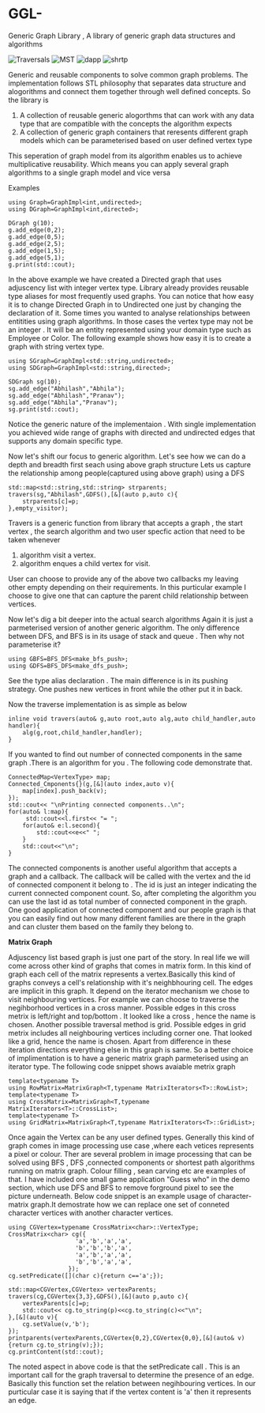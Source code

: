 # GGL-
Generic Graph Library , A library of generic graph data structures and algorithms

![Traversals](https://github.com/abhilashraju/GGL-/blob/main/demo/Graph%202021-07-20%2022-41-01.gif) ![MST](https://github.com/abhilashraju/GGL-/blob/main/demo/MST%202021-07-20%2022-44-32.gif)
![dapp](https://github.com/abhilashraju/GGL-/blob/main/demo/Graph%202021-07-21%2011-17-34.gif) ![shrtp](https://github.com/abhilashraju/GGL-/blob/main/demo/shrt_path.gif)

Generic and reusable components to solve common graph problems. The implementation follows STL philosophy that separates data structure and alogorithms and connect them together through well defined concepts. So the library is 
1) A collection of reusable generic alogorthms that can work with any data type that are compatible with the concepts the algorithm expects
2) A collection of generic graph containers that reresents different graph models which can be parameterised based on user defined vertex type

This seperation of graph model from its algorithm enables us to achieve multiplicative reusability. Which means you can apply several graph algorithms to a single graph model and vice versa

Examples
```
using Graph=GraphImpl<int,undirected>;
using DGraph=GraphImpl<int,directed>;

DGraph g(10);
g.add_edge(0,2);
g.add_edge(0,5);
g.add_edge(2,5);
g.add_edge(1,5);
g.add_edge(5,1);
g.print(std::cout);
```
In the above example we have created a Directed graph that uses adjuscency list with integer vertex type. Library already provides reusable type aliases for most frequently used graphs. You can notice that how easy it is to change Directed Graph in to Undirected one just by changing the declaration of it. 
Some times you wanted to analyse relationships between entitities using graph algorithms. In those cases the vertex type may not be an integer . It will be an entity represented using your domain type such as Employee or Color. The following example shows how easy it is to create a graph with string vertex type.
```
using SGraph=GraphImpl<std::string,undirected>;
using SDGraph=GraphImpl<std::string,directed>;

SDGraph sg(10);
sg.add_edge("Abhilash","Abhila");
sg.add_edge("Abhilash","Pranav");
sg.add_edge("Abhila","Pranav");
sg.print(std::cout);
```
Notice the generic nature of the implementaion . With single implementation you achieved wide range of graphs with directed and undirected edges that supports any domain specific type. 

Now let's shift our focus to generic algorithm. Let's see how we can do a depth and breadth first seach using above graph structure
Lets us capture the relationship among people(captured using above graph) using a DFS
```
std::map<std::string,std::string> strparents;
travers(sg,"Abhilash",GDFS(),[&](auto p,auto c){
    strparents[c]=p;
},empty_visitor);
```
Travers is a generic function from library that accepts a graph , the start vertex , the search algorithm and two user specfic action that need to be taken whenever 
1) algorithm visit a vertex.
2) algorithm enques a child vertex for visit.

User can choose to provide any of the above two callbacks my leaving other empty depending on their requirements. In this purticular example I choose to give one that can capture the parent child relationship between vertices.

Now let's dig a bit deeper into the actual search algorithms
Again it is just a parmeterised version of another generic algorithm. The only difference between DFS, and BFS is in its usage of stack and queue . Then why not parameterise it?
```
using GBFS=BFS_DFS<make_bfs_push>;
using GDFS=BFS_DFS<make_dfs_push>;
```
See the type alias declaration . The main difference is in its pushing strategy. One pushes new vertices in front while the other put it in back.

Now the traverse implementation is as simple as below
```
inline void travers(auto& g,auto root,auto alg,auto child_handler,auto handler){
    alg(g,root,child_handler,handler);
}
```
If you wanted to find out number of connected components in the same graph .There is an algorithm for you . The following code demonstrate that.

```
ConnectedMap<VertexType> map;
Connected_Cmponents{}(g,[&](auto index,auto v){
    map[index].push_back(v);
});
std::cout<< "\nPrinting connected components..\n";
for(auto& l:map){
     std::cout<<l.first<< "= ";
    for(auto& e:l.second){
        std::cout<<e<<" ";
    }
    std::cout<<"\n";
}
```
The connected components is another useful algorithm that accepts a graph and a callback. The callback will be called with the vertex and the id of connected component it belong to . The id is just an integer indicating the current connected component count. So, after  completing the algorithm  you can use the last id as total number of connected component in the graph.
One good application of connected component and our people graph is that you can easily find out how many different families are there in the graph and  can cluster them based on the family they belong to.

<B> Matrix Graph </B>

Adjuscency list based graph is just one part of the story. In real life we will come across other kind of graphs that comes in matrix form. In this kind of graph each cell of the matrix represents a vertex.Basically this kind of graphs conveys a cell's relationship with it's neighbhouring cell. The edges are implicit in this graph. It depend on the iterator mechanism we chose to visit neighbouring vertices. For example we can choose to traverse the negihborhood vertices in a cross manner. Possible edges in this cross metrix is left/right and top/bottom . It looked like a cross , hence the name is chosen. Another possible traversal method is grid. Possible edges in grid metrix includes all neighbouring vertices including corner one. That looked like a grid, hence the name is chosen. Apart from difference in these iteration directions everything else in this graph is same. So a better choice of implimentation is to have a generic matrix graph parmeterised using an iterator type.
The following code snippet shows avaiable metrix graph

```
template<typename T>
using RowMatrix=MatrixGraph<T,typename MatrixIterators<T>::RowList>;
template<typename T>
using CrossMatrix=MatrixGraph<T,typename MatrixIterators<T>::CrossList>;
template<typename T>
using GridMatrix=MatrixGraph<T,typename MatrixIterators<T>::GridList>;
```
Once again the Vertex can be any user defined types. Generally this kind of graph comes in image processing use case ,where each vetices represents a pixel or colour. Ther are several problem in image processing that can be solved using BFS , DFS ,connected components or shortest path algorithms running on matrix graph. Colour filling , sean carving etc are examples of that. I have included  one small game application "Guess who" in the demo section, which use DFS and BFS to remove forground pixel to see the picture underneath. 
Below code snippet is an example usage of character-matrix graph.It demostrate how we can replace one set of conneted character vertices with another character vertices.
```
using CGVertex=typename CrossMatrix<char>::VertexType;
CrossMatrix<char> cg({
                   'a','b','a','a',
                   'b','b','b','a',
                   'a','b','a','a',
                   'b','b','a','a',
                 });
cg.setPredicate([](char c){return c=='a';});

std::map<CGVertex,CGVertex> vertexParents;
travers(cg,CGVertex{3,3},GDFS(),[&](auto p,auto c){
    vertexParents[c]=p;
    std::cout<< cg.to_string(p)<<cg.to_string(c)<<"\n";
},[&](auto v){
    cg.setValue(v,'b');
});
printparents(vertexParents,CGVertex{0,2},CGVertex{0,0},[&](auto& v){return cg.to_string(v);});
cg.printContent(std::cout);
```
The noted aspect in above code is that the setPredicate call . This is an important call for the graph traversal to determine the presence of an edge. Basically this function set the relation between negihbouring vertices. In our purticular case it is saying that if the vertex content is 'a' then it  represents an edge.


